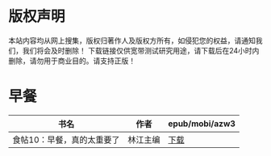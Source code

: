 # 版权声明

本站内容均从网上搜集，版权归著作人及版权方所有，如侵犯您的权益，请通知我们，我们将会及时删除！ 下载链接仅供宽带测试研究用途，请下载后在24小时内删除，请勿用于商业目的。请支持正版！

# 早餐

| 书名 | 作者 | epub/mobi/azw3 |
| --- | --- | --- |
| 食帖10：早餐，真的太重要了 | 林江主编 | [下载](https://url89.ctfile.com/f/31084289-1357043146-93525e?p=8866) |
